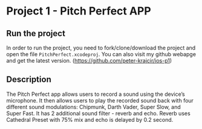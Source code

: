 Project 1 - Pitch Perfect APP
=============================

Run the project
---------------
In order to run the project, you need to fork/clone/download the project and open the file `PitchPerfect.xcodeproj`. You can also visit my github webapge and get the latest version. (https://github.com/peter-krajcir/ios-p1)

Description
-----------
The Pitch Perfect app allows users to record a sound using the device’s microphone. It then allows users to play the recorded sound back with four different sound modulations: Chipmunk, Darth Vader, Super Slow, and Super Fast. It has 2 additional sound filter - reverb and echo. Reverb uses Cathedral Preset with 75% mix and echo is delayed by 0.2 second.